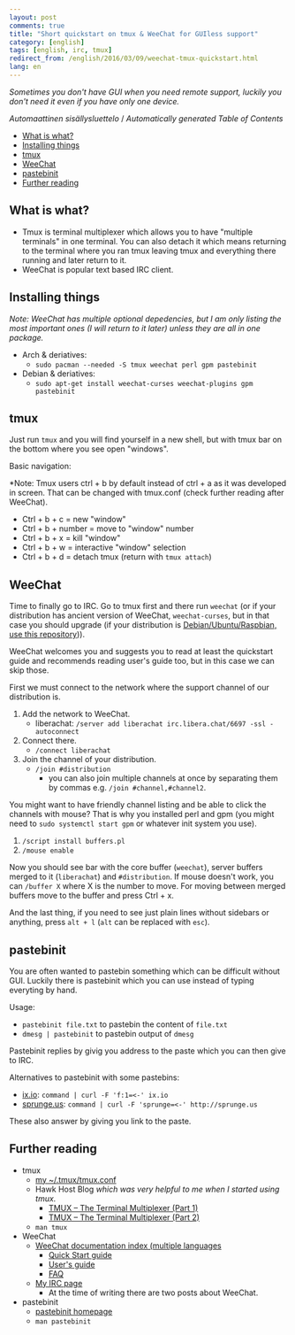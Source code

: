 ```yaml
---
layout: post
comments: true
title: "Short quickstart on tmux & WeeChat for GUIless support"
category: [english]
tags: [english, irc, tmux]
redirect_from: /english/2016/03/09/weechat-tmux-quickstart.html
lang: en
---
```


_Sometimes you don't have GUI when you need remote support, luckily you
don't need it even if you have only one device._

<!-- editorconfig-checker-disable -->
<!-- prettier-ignore-start -->

<!-- START doctoc generated TOC please keep comment here to allow auto update -->
<!-- DON'T EDIT THIS SECTION, INSTEAD RE-RUN doctoc TO UPDATE -->
<em lang="fi">Automaattinen sisällysluettelo</em> / <em lang="en">Automatically generated Table of Contents</em>

- [What is what?](#what-is-what)
- [Installing things](#installing-things)
- [tmux](#tmux)
- [WeeChat](#weechat)
- [pastebinit](#pastebinit)
- [Further reading](#further-reading)

<!-- END doctoc generated TOC please keep comment here to allow auto update -->

<!-- prettier-ignore-end -->
<!-- editorconfig-checker-enable -->

## What is what?

- Tmux is terminal multiplexer which allows you to have "multiple
  terminals" in one terminal. You can also detach it which means returning
  to the terminal where you ran tmux leaving tmux and everything there
  running and later return to it.
- WeeChat is popular text based IRC client.

## Installing things

_Note: WeeChat has multiple optional depedencies, but I am only listing
the most important ones (I will return to it later) unless they are all
in one package._

- Arch & deriatives:
  - `sudo pacman --needed -S tmux weechat perl gpm pastebinit`
- Debian & deriatives:
  - `sudo apt-get install weechat-curses weechat-plugins gpm pastebinit`

## tmux

Just run `tmux` and you will find yourself in a new shell, but with tmux
bar on the bottom where you see open "windows".

Basic navigation:

\*Note: Tmux users ctrl + b by default instead of ctrl + a as it was
developed in screen. That can be changed with tmux.conf (check further
reading after WeeChat).

- Ctrl + b + c = new "window"
- Ctrl + b + number = move to "window" number
- Ctrl + b + x = kill "window"
- Ctrl + b + w = interactive "window" selection
- Ctrl + b + d = detach tmux (return with `tmux attach`)

## WeeChat

Time to finally go to IRC. Go to tmux first and there run `weechat` (or
if your distribution has ancient version of WeeChat, `weechat-curses`, but
in that case you should upgrade (if your distribution is
[Debian/Ubuntu/Raspbian, use this repository](https://weechat.org/download/debian/))).

WeeChat welcomes you and suggests you to read at least the quickstart
guide and recommends reading user's guide too, but in this case we
can skip those.

First we must connect to the network where the support channel of our
distribution is.

1. Add the network to WeeChat.
   - liberachat: `/server add liberachat irc.libera.chat/6697 -ssl -autoconnect`
2. Connect there.
   - `/connect liberachat`
3. Join the channel of your distribution.
   - `/join #distribution`
     - you can also join multiple channels at once by separating them by
       commas e.g. `/join #channel,#channel2`.

You might want to have friendly channel listing and be able to click the
channels with mouse? That is why you installed perl and gpm (you might
need to `sudo systemctl start gpm` or whatever init system you use).

1. `/script install buffers.pl`
2. `/mouse enable`

Now you should see bar with the core buffer (`weechat`), server buffers
merged to it (`liberachat`) and `#distribution`. If mouse doesn't work, you
can `/buffer X` where X is the number to move. For moving between merged
buffers move to the buffer and press Ctrl + x.

And the last thing, if you need to see just plain lines without
sidebars or anything, press `alt + l` (`alt` can be replaced with `esc`).

## pastebinit

You are often wanted to pastebin something which can be difficult without
GUI. Luckily there is pastebinit which you can use instead of typing
everyting by hand.

Usage:

- `pastebinit file.txt` to pastebin the content of `file.txt`
- `dmesg | pastebinit` to pastebin output of `dmesg`

Pastebinit replies by givig you address to the paste which you can then
give to IRC.

Alternatives to pastebinit with some pastebins:

- [ix.io](http://ix.io/): `command | curl -F 'f:1=<-' ix.io`
- [sprunge.us](http://sprunge.us/): `command | curl -F 'sprunge=<-' http://sprunge.us`

These also answer by giving you link to the paste.

## Further reading

- tmux
  - [my ~/.tmux/tmux.conf](https://github.com/Mikaela/shell-things/blob/master/conf/tmux.conf)
  - Hawk Host Blog _which was very helpful to me when I started using tmux._
    - [TMUX – The Terminal Multiplexer (Part 1)](https://blog.hawkhost.com/2010/06/28/tmux-the-terminal-multiplexer/)
    - [TMUX – The Terminal Multiplexer (Part 2)](https://blog.hawkhost.com/2010/07/02/tmux-%E2%80%93-the-terminal-multiplexer-part-2/)
  - `man tmux`
- WeeChat
  - [WeeChat documentation index (multiple languages](https://weechat.org/doc/)
    - [Quick Start guide](https://weechat.org/files/doc/stable/weechat_quickstart.en.html)
    - [User's guide](https://weechat.org/files/doc/stable/weechat_user.en.html)
    - [FAQ](https://weechat.org/files/doc/weechat_faq.en.html)
  - [My IRC page](https://mikaela.info/irc/)
    - At the time of writing there are two posts about WeeChat.
- pastebinit
  - [pastebinit homepage](https://www.stgraber.org/category/pastebinit/)
  - `man pastebinit`
